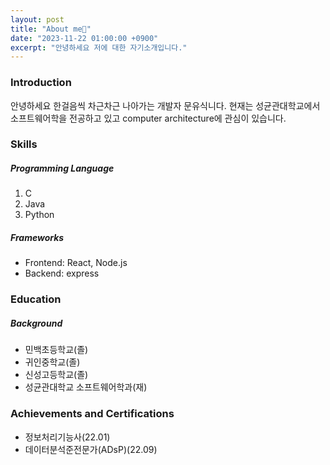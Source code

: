 ```yaml
---
layout: post
title: "About me👨"
date: "2023-11-22 01:00:00 +0900"
excerpt: "안녕하세요 저에 대한 자기소개입니다."
---
```


<h3>Introduction</h3>
안녕하세요 한걸음씩 차근차근 나아가는 개발자 문유식니다. 현재는 성균관대학교에서 소프트웨어학을 전공하고 있고 computer architecture에 관심이 있습니다.
<h3>Skills</h3>
<h5>Programming Language</h5>
<ol>
  <li>C</li>
  <li>Java</li>
  <li>Python</li>
</ol>

<h5>Frameworks</h5>
<ul>
  <li>Frontend: React, Node.js</li>
  <li>Backend: express</li>
</ul>

<h3>Education</h3>
<h5>Background</h5>
<ul>
  <li> 민백초등학교(졸) </li>
  <li> 귀인중학교(졸) </li>
  <li> 신성고등학교(졸) </li>
  <li> 성균관대학교 소프트웨어학과(재) </li>
</ul>

<h3>Achievements and Certifications</h3>
<ul>
  <li> 정보처리기능사(22.01) </li>
  <li> 데이터분석준전문가(ADsP)(22.09) </li>
</ul>
